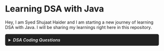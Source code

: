 # Learning DSA with Java

Hey, I am Syed Shujaat Haider and I am starting a new journey of learning DSA with Java. I will be sharing my learnings right here in this repository.

<details style="
  border: 1px solid #444;
  border-radius: 5px;
  padding: 10px;
  background-color: #222;
  color: #ddd;
">
    <summary style="
    font-weight: bold;
    color: #ddd;
  ">
        <em>DSA Coding Questions</em>
    </summary>

# DSA Coding Questions Topicwise With Notes

| Topic       | Question           | Platform          | Solution          |
|-------------|--------------------|-------------------|-------------------|
| Array  
(*Striver's Array Series - Day1 : Basic*) | Largest Element in Array  | [GeeksforGeeks](https://www.geeksforgeeks.org/problems/largest-element-in-array4009/0)   | [Notes](/IntermediateJAVA/Arrays/Striver's%20Array%20Series/Day1-Basic.md/#question-01--largest-element-in-array)   |
|             | Check If the Array is Sorted & Rotated   | [LeetCode](https://leetcode.com/problems/check-if-array-is-sorted-and-rotated/description/)  | [Notes](/IntermediateJAVA/Arrays/Striver's%20Array%20Series/Day1-Basic.md/#question-02--check-if-the-array-is-sorted--rotated)   |
|             | Second Largest Element in Array without Sorting | [GeeksforGeeks](https://www.geeksforgeeks.org/problems/second-largest3735/0) | [Notes](/IntermediateJAVA/Arrays/Striver's%20Array%20Series/Day1-Basic.md/#question-03--second-largest-element-in-array-without-sorting) |
|             | Searching an Element in a Sorted Array | [GeeksforGeeks](https://www.geeksforgeeks.org/problems/who-will-win-1587115621/0) | [Notes](/IntermediateJAVA/Arrays/Striver's%20Array%20Series/Day1-Basic.md/#question-04--searching-an-element-in-a-sorted-array) |
|             | Rotate Array | [LeetCode](https://leetcode.com/problems/rotate-array/description/) | [Notes](/IntermediateJAVA/Arrays/Striver's%20Array%20Series/Day1-Basic.md/#question-05--rotate-array) |
| (*Striver's Array Series - Day2 : Easy*) | Maximum Consecutive Ones  | [LeetCode](https://leetcode.com/problems/max-consecutive-ones/description/) | [Notes](/IntermediateJAVA/Arrays/Striver's%20Array%20Series/Day2-Easy.md/#question-06--maximum-consecutive-ones) |
|             | Move Zeroes | [LeetCode](https://leetcode.com/problems/move-zeroes/) | [Notes](/IntermediateJAVA/Arrays/Striver's%20Array%20Series/Day2-Easy.md/#question-07--move-zeroes) |
|             | Remove Duplicates from Sorted Array | [LeetCode](https://leetcode.com/problems/remove-duplicates-from-sorted-array/description/) | [Notes](/IntermediateJAVA/Arrays/Striver's%20Array%20Series/Day2-Easy.md/#question-08--remove-duplicates-from-sorted-array) |
|             | Missing Number | [LeetCode](https://leetcode.com/problems/missing-number/) | [Notes](/IntermediateJAVA/Arrays/Striver's%20Array%20Series/Day2-Easy.md/#question-09--missing-number) |
|             | Single Number | [LeetCode](https://leetcode.com/problems/single-number/description/) | [Notes](/IntermediateJAVA/Arrays/Striver's%20Array%20Series/Day2-Easy.md/#question-10--single-number) |
|             | Union of Two Sorted Arrays | [GeeksforGeeks](https://www.geeksforgeeks.org/problems/union-of-two-sorted-arrays-1587115621/0) | [Notes](/IntermediateJAVA/Arrays/Striver's%20Array%20Series/Day2-Easy.md/#question-11--union-of-two-sorted-arrays) |
|             | Two Sum | [LeetCode](https://leetcode.com/problems/two-sum/description/) | [Notes](/IntermediateJAVA/Arrays/Striver's%20Array%20Series/Day2-Easy.md/#question-12--two-sum) |
| (*Striver's Array Series - Day3 - Medium*) | Search a 2D Matrix | [LeetCode](https://leetcode.com/problems/search-a-2d-matrix/description/) | [Notes](/IntermediateJAVA/Arrays/Striver's%20Array%20Series/Day3-Medium.md/#question-13--search-a-2d-matrix) |
|  | Leader in an Array | [GeeksforGeeks](https://www.geeksforgeeks.org/problems/leaders-in-an-array-1587115620/0) | [Notes](/IntermediateJAVA/Arrays/Striver's%20Array%20Series/Day3-Medium.md/#question-14--leader-in-an-array) |
|  | Best Time to Buy and Sell Stock | [LeetCode](https://leetcode.com/problems/best-time-to-buy-and-sell-stock/description/) | [Notes](/IntermediateJAVA/Arrays/Striver's%20Array%20Series/Day3-Medium.md/#question-15--best-time-to-buy-and-sell-stock) |
|  | Rearrange Array Elements by Sign | [LeetCode](https://leetcode.com/problems/rearrange-array-elements-by-sign/description/) | [Notes](/IntermediateJAVA/Arrays/Striver's%20Array%20Series/Day3-Medium.md/#question-16--rearrange-array-elements-by-sign) |
|  | Find the Duplicate Number | [LeetCode](https://leetcode.com/problems/find-the-duplicate-number/description/) | [Notes](/IntermediateJAVA/Arrays/Striver's%20Array%20Series/Day3-Medium.md/#question-17--find-the-duplicate-number) |
|  | Maximum Subarray | [LeetCode](https://leetcode.com/problems/maximum-subarray/description/) | [Notes](/IntermediateJAVA/Arrays/Striver's%20Array%20Series/Day3-Medium.md/#question-18--maximum-subarray) |
|  | Max Sum in Subarrays | [GeeksforGeeks](https://www.geeksforgeeks.org/problems/max-sum-in-sub-arrays0824/0) | [Notes](/IntermediateJAVA/Arrays/Striver's%20Array%20Series/Day3-Medium.md/#question-19--max-sum-in-subarray) |
|  | Pascal's Triangle | [LeetCode](https://leetcode.com/problems/pascals-triangle/) | [Notes](/IntermediateJAVA/Arrays/Striver's%20Array%20Series/Day3-Medium.md/#question-20--pascals-triangle) |
|  | Unique Paths | [LeetCode](https://leetcode.com/problems/unique-paths/) | [Notes](/IntermediateJAVA/Arrays/Striver's%20Array%20Series/Day3-Medium.md/#question-21--unique-paths) |
|  | Sort Colors | [LeetCode](https://leetcode.com/problems/sort-colors/) | [Notes](/IntermediateJAVA/Arrays/Striver's%20Array%20Series/Day3-Medium.md/#question-22--sort-colors) |
|  | Minimum Jumps to reach End | [GeeksforGeeks](https://www.geeksforgeeks.org/problems/minimum-number-of-jumps-1587115620/1) | [Notes](/IntermediateJAVA/Arrays/Striver's%20Array%20Series/Day3-Medium.md/#question-23--minimum-jumps-to-reach-end) |
| (*Striver's Array Series - Day4 - Hard*) | Majority Element | [LeetCode](https://leetcode.com/problems/majority-element/description/) | [Notes](/IntermediateJAVA/Arrays/Striver's%20Array%20Series/Day4-Hard.md/#️-question-24--majority-element) |
|  | Next Permutation | [LeetCode](https://leetcode.com/problems/next-permutation/description/) | [Notes](/IntermediateJAVA/Arrays/Striver's%20Array%20Series/Day4-Hard.md/#question-25--next-permutation) |
|  | Majority Element - II | [LeetCode](https://leetcode.com/problems/majority-element-ii/description/) | [Notes](/IntermediateJAVA/Arrays/Striver's%20Array%20Series/Day4-Hard.md/#question-26--majority-element---ii) |
|  | Merge Intervals | [LeetCode](https://leetcode.com/problems/merge-intervals/description/) | [Notes](/IntermediateJAVA/Arrays/Striver's%20Array%20Series/Day4-Hard.md/#question-27--merge-intervals) |
|  | Merge Sorted Array | [LeetCode](https://leetcode.com/problems/merge-sorted-array/) | [Notes](/IntermediateJAVA/Arrays/Striver's%20Array%20Series/Day4-Hard.md/#question-28--merge-sorted-array) |
|  | Longest Consecutive Sequence | [LeetCode](https://leetcode.com/problems/longest-consecutive-sequence/description/) | [Notes](/IntermediateJAVA/Arrays/Striver's%20Array%20Series/Day4-Hard.md/#question-29--longest-consecutive-sequence) |
|  | Longest Subarray with Sum K | [GeeksForGeeks](https://www.geeksforgeeks.org/problems/longest-sub-array-with-sum-k0809/1) | [Notes](/IntermediateJAVA/Arrays/Striver's%20Array%20Series/Day4-Hard.md/#question-30--longest-subarray-with-sum-k) |
|  | Subarray Sum Equals K | [LeetCode](https://leetcode.com/problems/subarray-sum-equals-k/) | [Notes](/IntermediateJAVA/Arrays/Striver's%20Array%20Series/Day4-Hard.md/#question-31--subarray-sum-equals-k) |
|  | Subarray with given XOR | [InterviewBit](https://www.interviewbit.com/problems/subarray-with-given-xor/) | [Notes](/IntermediateJAVA/Arrays/Striver's%20Array%20Series/Day4-Hard.md/#question-32--subarrays-with-given-xor) |
|  | XOR Queries of a Subarray | [LeetCode](https://leetcode.com/problems/xor-queries-of-a-subarray/) | [Notes](/IntermediateJAVA/Arrays/Striver's%20Array%20Series/Day4-Hard.md/#question-33--xor-queries-of-a-subarray) |
| (*Striver's Array Series - Day5 - Expert*) | Three Sum | [LeetCode](https://leetcode.com/problems/3sum/description/) | [Notes](/IntermediateJAVA/Arrays/Striver's%20Array%20Series/Day5-Expert.md/#question-34--three-sum) |
|  | Four Sum | [LeetCode](https://leetcode.com/problems/4sum/description/) | [Notes](/IntermediateJAVA/Arrays/Striver's%20Array%20Series/Day5-Expert.md/#question-35--four-sum) |
|  | Missing and Repeating | [GeeksForGeeks](https://www.geeksforgeeks.org/problems/find-missing-and-repeating2512/1) | [Notes](/IntermediateJAVA/Arrays/Striver's%20Array%20Series/Day5-Expert.md/#question-36--missing-and-repeating) |
|  | Maximum Produxt Subarray | [LeetCode](https://leetcode.com/problems/maximum-product-subarray/description/) | [Notes](/IntermediateJAVA/Arrays/Striver's%20Array%20Series/Day5-Expert.md/#question-37--maximum-product-subarray) |
<!-- |  |  | [LeetCode]() | [Notes]() | -->

> 💡 **Tip**: Click on Notes to see detailed notes for a particular question. 

</details>
